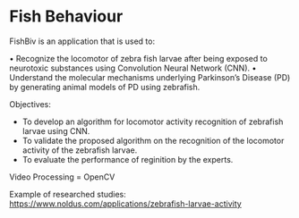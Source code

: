 # Fish Behaviour
FishBiv is an application that is used to:

•	Recognize the locomotor of zebra fish larvae after being exposed to neurotoxic substances using Convolution Neural Network (CNN).
•	Understand the molecular mechanisms underlying Parkinson’s Disease (PD) by generating animal models of PD using zebrafish.

Objectives:
- To develop an algorithm for locomotor activity recognition of zebrafish larvae using CNN.
- To validate the proposed algorithm on the recognition of the locomotor activity of the zebrafish larvae.
- To evaluate the performance of reginition by the experts.

Video Processing = OpenCV

Example of researched studies:
https://www.noldus.com/applications/zebrafish-larvae-activity

